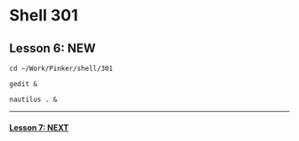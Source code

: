 # Shell 301
## Lesson 6: NEW

`cd ~/Work/Pinker/shell/301`

`gedit &`

`nautilus . &`
___



#### [Lesson 7: NEXT](https://github.com/inkVerb/pinker/blob/master/301-shell/Lesson-07.md)
